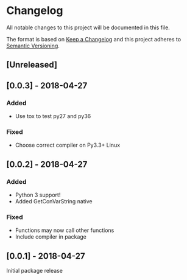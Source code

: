 # Changelog
All notable changes to this project will be documented in this file.

The format is based on [Keep a Changelog](http://keepachangelog.com/en/1.0.0/)
and this project adheres to [Semantic Versioning](http://semver.org/spec/v2.0.0.html).


## [Unreleased]


## [0.0.3] - 2018-04-27
### Added
 - Use tox to test py27 and py36

### Fixed
 - Choose correct compiler on Py3.3+ Linux


## [0.0.2] - 2018-04-27
### Added
 - Python 3 support!
 - Added GetConVarString native

### Fixed
 - Functions may now call other functions
 - Include compiler in package


## [0.0.1] - 2018-04-27
Initial package release
